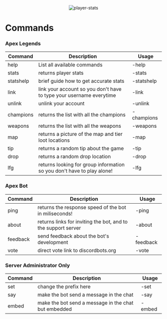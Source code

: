 <div align="center">
  <img src="https://i.imgur.com/boDqbJK.png" alt="player-stats">
</div>

# Commands
### Apex Legends
Command|Description|Usage
---|---|---
help|List all available commands|-help
stats|returns player stats|-stats <platform> <username>
statshelp|brief guide how to get accurate stats|-statshelp
link|link your account so you don't have to type your username everytime|-link <platform> <username>
unlink|unlink your account|-unlink
champions|returns the list with all the champions|-champions
weapons|returns the list with all the weapons|-weapons
map|returns a picture of the map and tier loot locations|-map
tip|returns a random tip about the game|-tip
drop|returns a random drop location|-drop
lfg|returns looking for group information so you don't have to play alone!|-lfg

### Apex Bot
Command|Description|Usage
---|---|---
ping|returns the response speed of the bot in miliseconds!|-ping
about|returns links for inviting the bot, and to the support server|-about
feedback|send feedback about the bot's development|-feedback <message>
vote|direct vote link to discordbots.org|-vote

### Server Administrator Only
Command|Description|Usage
---|---|---
set|change the prefix here|-set <setting> <value>
say|make the bot send a message in the chat|-say <message>
embed|make the bot send a message in the chat but embedded|-embed <message>
